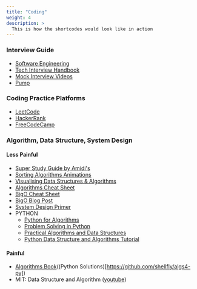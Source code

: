 ```yaml
---
title: "Coding"
weight: 4
description: >
  This is how the shortcodes would look like in action
---
```


### Interview Guide

- [Software Engineering](https://github.com/kdn251/interviews)
- [Tech Interview Handbook](https://yangshun.github.io/tech-interview-handbook/)
- [Mock Interview Videos](https://interviewing.io/recordings/)
- [Pump](https://www.pramp.com)

### Coding Practice Platforms

- [LeetCode](https://leetcode.com/problemset/all/)
- [HackerRank](https://www.hackerrank.com/)
- [FreeCodeCamp](https://www.freecodecamp.org)

### Algorithm, Data Structure, System Design

#### Less Painful

- [Super Study Guide by Amidi's](https://superstudy.guide/)
- [Sorting Algorithms Animations](https://www.toptal.com/developers/sorting-algorithms)
- [Visualising Data Structures & Algorithms](https://visualgo.net)
- [Algorithms Cheat Sheet](https://algs4.cs.princeton.edu/cheatsheet/)
- [BigO Cheat Sheet](https://www.bigocheatsheet.com/)
- [BigO Blog Post](https://www.interviewcake.com/article/python/big-o-notation-time-and-space-complexity)
- [System Design Primer](https://github.com/donnemartin/system-design-primer)
- PYTHON
  - [Python for Algorithms](https://nbviewer.jupyter.org/github/jmportilla/Python-for-Algorithms--Data-Structures--and-Interviews/tree/master/)
  - [Problem Solving in Python](https://runestone.academy/runestone/books/published/pythonds/index.html)
  - [Practical Algorithms and Data Structures](https://bradfieldcs.com/algos/)
  - [Python Data Structure and Algorithms Tutorial](https://www.tutorialspoint.com/python_data_structure/index.htm)

#### Painful 
- [Algorithms Book](https://algs4.cs.princeton.edu/home/)((Python Solutions)[https://github.com/shellfly/algs4-py])
- MIT: Data Structure and Algorithm ([youtube](https://www.youtube.com/playlist?list=PLxZdKEtmy3GRhETjatYq9v3O8VVt3YrNb))
